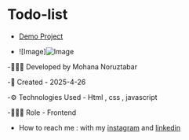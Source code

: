 # Todo-list
- [Demo Project](https://mohananoruztabar.github.io/Todo-list/index-todoList)

- ![Image]![Image](https://github.com/user-attachments/assets/eb304cb2-9ba4-4a72-aef9-0fa6fc3e3b52)

-🙋🏽‍♀️ Developed by Mohana Noruztabar

-📅 Created - 2025-4-26

-⚙ Technologies Used - Html , css , javascript

-👩🏽‍💻 Role - Frontend

- How to reach me : with my [instagram](https://www.instagram.com/mohananoruztabar_web?igsh=MW00ZjVxanA3Z3N2Zg%3D%3D&utm_source=qr) and [linkedin](https://www.linkedin.com/in/mohana-noruztabar-2477b2349?utm_source=share&utm_campaign=share_via&utm_content=profile&utm_medium=ios_app)

